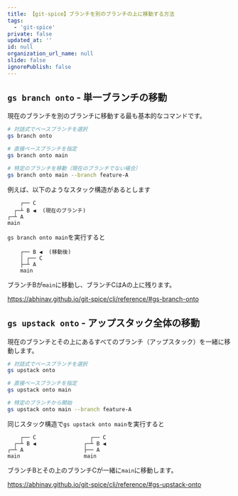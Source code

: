 ```yaml
---
title: 【git-spice】ブランチを別のブランチの上に移動する方法
tags:
  - 'git-spice'
private: false
updated_at: ''
id: null
organization_url_name: null
slide: false
ignorePublish: false
---
```

## `gs branch onto` - 単一ブランチの移動

現在のブランチを別のブランチに移動する最も基本的なコマンドです。

```bash
# 対話式でベースブランチを選択
gs branch onto

# 直接ベースブランチを指定
gs branch onto main

# 特定のブランチを移動（現在のブランチでない場合）
gs branch onto main --branch feature-A
```

例えば、以下のようなスタック構造があるとします

```
    ┌── C
  ┌─┴ B ◀  (現在のブランチ)
┌─┴ A
main
```

`gs branch onto main`を実行すると

```
    ┌── B ◀  (移動後)
    │ ┌── C
    ├─┴ A
    main
```

ブランチBが`main`に移動し、ブランチCはAの上に残ります。

https://abhinav.github.io/git-spice/cli/reference/#gs-branch-onto

## `gs upstack onto` - アップスタック全体の移動

現在のブランチとその上にあるすべてのブランチ（アップスタック）を一緒に移動します。

```bash
# 対話式でベースブランチを選択
gs upstack onto

# 直接ベースブランチを指定
gs upstack onto main

# 特定のブランチから開始
gs upstack onto main --branch feature-A
```

同じスタック構造で`gs upstack onto main`を実行すると

```
    ┌── C                 ┌── C
  ┌─┴ B ◀               ┌─┴ B ◀
┌─┴ A                   ├── A
main                    main
```

ブランチBとその上のブランチCが一緒に`main`に移動します。

https://abhinav.github.io/git-spice/cli/reference/#gs-upstack-onto
